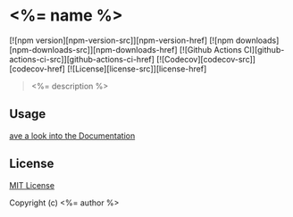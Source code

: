 # <%= name %>

[![npm version][npm-version-src]][npm-version-href]
[![npm downloads][npm-downloads-src]][npm-downloads-href]
[![Github Actions CI][github-actions-ci-src]][github-actions-ci-href]
[![Codecov][codecov-src]][codecov-href]
[![License][license-src]][license-href]

> <%= description %>

## Usage

[ave a look into the Documentation](https://enjine.ecosis.io)

## License

[MIT License](./LICENSE)

Copyright (c) <%= author %>
